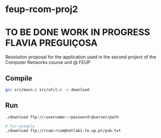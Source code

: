 # feup-rcom-proj2

<h1>TO BE DONE WORK IN PROGRESS FLAVIA PREGUIÇOSA</h1>

Resolution proposal for the application used in the second project of the Computer Networks course unit @ FEUP

## Compile

```bash
gcc src/main.c src/util.c -o download
```

## Run

```bash
./download ftp://<username>:<password>@server/path

# for example
./download ftp://rcom:rcom@netlab1.fe.up.pt/pub.txt
```
